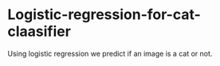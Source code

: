 # Logistic-regression-for-cat-claasifier
Using logistic regression we predict if an image is a cat or not.

